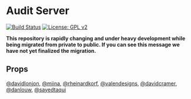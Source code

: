 # Audit Server

[![Build Status](https://travis-ci.org/wptide/audit-server.svg?branch=master)](https://travis-ci.org/wptide/audit-server) [![License: GPL v2](https://img.shields.io/badge/License-GPL%20v2-blue.svg)](https://www.gnu.org/licenses/old-licenses/gpl-2.0.en.html)

**This repository is rapidly changing and under heavy development while being migrated from private to public. If you can see this message we have not yet finalized the migration.**

## Props

[@davidlonjon](https://github.com/davidlonjon), [@miina](https://github.com/miina), [@rheinardkorf](https://github.com/rheinardkorf), [@valendesigns](https://github.com/valendesigns), [@davidcramer](https://github.com/davidcramer), [@danlouw](https://github.com/danlouw), [@sayedtaqui](https://github.com/sayedtaqui)
